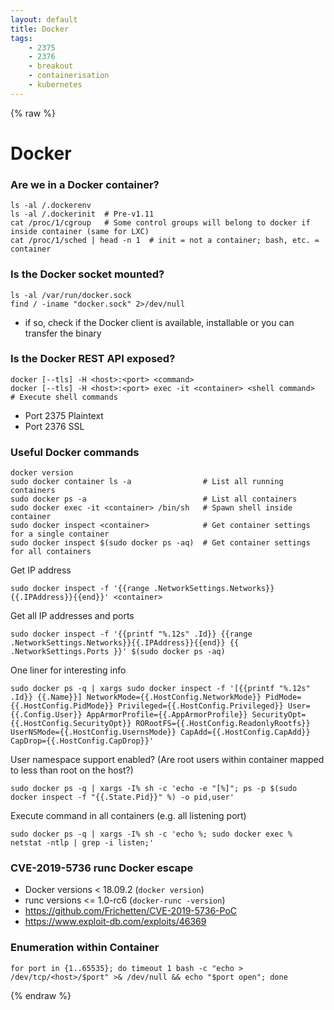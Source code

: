 ```yaml
---
layout: default
title: Docker
tags:
    - 2375
    - 2376
    - breakout
    - containerisation
    - kubernetes
---
```

{% raw %}
# Docker
### Are we in a Docker container?
```shell
ls -al /.dockerenv
ls -al /.dockerinit  # Pre-v1.11
cat /proc/1/cgroup   # Some control groups will belong to docker if inside container (same for LXC)
cat /proc/1/sched | head -n 1  # init = not a container; bash, etc. = container
```

### Is the Docker socket mounted?
```shell
ls -al /var/run/docker.sock
find / -iname "docker.sock" 2>/dev/null
```
- if so, check if the Docker client is available, installable or you can transfer the binary

### Is the Docker REST API exposed?
```shell
docker [--tls] -H <host>:<port> <command>
docker [--tls] -H <host>:<port> exec -it <container> <shell command>  # Execute shell commands
```
- Port 2375 Plaintext
- Port 2376 SSL

### Useful Docker commands
```shell
docker version
sudo docker container ls -a                # List all running containers
sudo docker ps -a                          # List all containers
sudo docker exec -it <container> /bin/sh   # Spawn shell inside container
sudo docker inspect <container>            # Get container settings for a single container
sudo docker inspect $(sudo docker ps -aq)  # Get container settings for all containers
```

Get IP address
```shell
sudo docker inspect -f '{{range .NetworkSettings.Networks}}{{.IPAddress}}{{end}}' <container>
```

Get all IP addresses and ports
```shell
sudo docker inspect -f '{{printf "%.12s" .Id}} {{range .NetworkSettings.Networks}}{{.IPAddress}}{{end}} {{ .NetworkSettings.Ports }}' $(sudo docker ps -aq)
```

One liner for interesting info
```shell
sudo docker ps -q | xargs sudo docker inspect -f '[{{printf "%.12s" .Id}} {{.Name}}] NetworkMode={{.HostConfig.NetworkMode}} PidMode={{.HostConfig.PidMode}} Privileged={{.HostConfig.Privileged}} User={{.Config.User}} AppArmorProfile={{.AppArmorProfile}} SecurityOpt={{.HostConfig.SecurityOpt}} RORootFS={{.HostConfig.ReadonlyRootfs}} UserNSMode={{.HostConfig.UsernsMode}} CapAdd={{.HostConfig.CapAdd}} CapDrop={{.HostConfig.CapDrop}}'
```

User namespace support enabled? (Are root users within container mapped to less than root on the host?)
```shell
sudo docker ps -q | xargs -I% sh -c 'echo -e "[%]"; ps -p $(sudo docker inspect -f "{{.State.Pid}}" %) -o pid,user'
```

Execute command in all containers (e.g. all listening port)
```shell
sudo docker ps -q | xargs -I% sh -c 'echo %; sudo docker exec % netstat -ntlp | grep -i listen;'
```

### CVE-2019-5736 runc Docker escape
- Docker versions < 18.09.2 (`docker version`)
- runc versions <= 1.0-rc6 (`docker-runc -version`)
- <https://github.com/Frichetten/CVE-2019-5736-PoC>
- <https://www.exploit-db.com/exploits/46369>


### Enumeration within Container
```shell
for port in {1..65535}; do timeout 1 bash -c "echo > /dev/tcp/<host>/$port" >& /dev/null && echo "$port open"; done
```
{% endraw %}